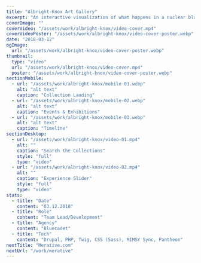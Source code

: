 ```yaml
---
title: "Albright-Knox Art Gallery"
excerpt: "An interactive visualization of what happens in a nuclear blast, and a flexible system of components for building media-rich longform articles. The Outrider Foundation “envisions a world where people live without fear of nuclear annihilation or climate-induced catastrophe.” To forward this vision, we built a flexible system for creating media-rich longform articles and two custom interactives."
coverImage: ""
coverVideo: "/assets/work/albright-knox/video-cover.mp4"
coverVideoPoster: "/assets/work/albright-knox/video-cover-poster.webp"
date: "2018-03-12"
ogImage:
  url: "/assets/work/albright-knox/video-cover-poster.webp"
thumbnail:
  type: "video"
  url: "/assets/work/albright-knox/video-cover.mp4"
  poster: "/assets/work/albright-knox/video-cover-poster.webp"
sectionMobile:
  - url: "/assets/work/albright-knox/mobile-01.webp"
    alt: "alt text"
    caption: "Collection Landing"
  - url: "/assets/work/albright-knox/mobile-02.webp"
    alt: "alt text"
    caption: "Events & Exhibitions"
  - url: "/assets/work/albright-knox/mobile-03.webp"
    alt: "alt text"
    caption: "Timeline"
sectionDesktop:
  - url: "/assets/work/albright-knox/video-01.mp4"
    alt: ""
    caption: "Search the Collections"
    style: "full"
    type: "video"
  - url: "/assets/work/albright-knox/video-02.mp4"
    alt: ""
    caption: "Experience Slider"
    style: "full"
    type: "video"
stats:
  - title: "Date"
    content: "03.12.2018"
  - title: "Role"
    content: "Team Lead/Development"
  - title: "Agency"
    content: "Bluecadet"
  - title: "Tech"
    content: "Drupal, PHP, Twig, CSS (Sass), MIMSY Sync, Pantheon"
nextTitle: "Merative.com"
nextUrl: "/work/merative"
---
```

